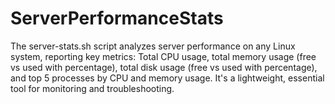 # ServerPerformanceStats
The server-stats.sh script analyzes server performance on any Linux system, reporting key metrics: Total CPU usage, total memory usage (free vs used with percentage), total disk usage (free vs used with percentage), and top 5 processes by CPU and memory usage. It's a lightweight, essential tool for monitoring and troubleshooting.
